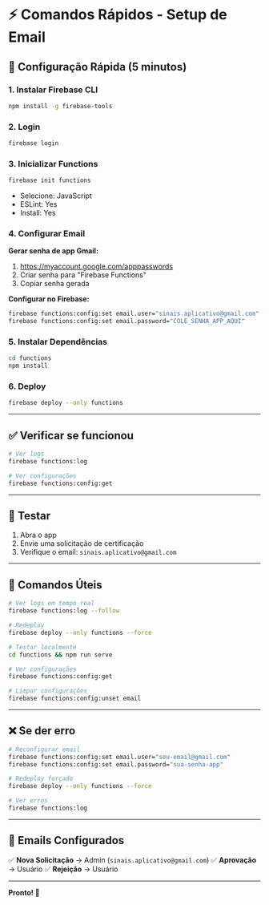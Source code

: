 # ⚡ Comandos Rápidos - Setup de Email

## 🚀 Configuração Rápida (5 minutos)

### **1. Instalar Firebase CLI**
```bash
npm install -g firebase-tools
```

### **2. Login**
```bash
firebase login
```

### **3. Inicializar Functions**
```bash
firebase init functions
```
- Selecione: JavaScript
- ESLint: Yes
- Install: Yes

### **4. Configurar Email**

**Gerar senha de app Gmail:**
1. https://myaccount.google.com/apppasswords
2. Criar senha para "Firebase Functions"
3. Copiar senha gerada

**Configurar no Firebase:**
```bash
firebase functions:config:set email.user="sinais.aplicativo@gmail.com"
firebase functions:config:set email.password="COLE_SENHA_APP_AQUI"
```

### **5. Instalar Dependências**
```bash
cd functions
npm install
```

### **6. Deploy**
```bash
firebase deploy --only functions
```

---

## ✅ Verificar se funcionou

```bash
# Ver logs
firebase functions:log

# Ver configurações
firebase functions:config:get
```

---

## 🧪 Testar

1. Abra o app
2. Envie uma solicitação de certificação
3. Verifique o email: `sinais.aplicativo@gmail.com`

---

## 🔧 Comandos Úteis

```bash
# Ver logs em tempo real
firebase functions:log --follow

# Redeploy
firebase deploy --only functions --force

# Testar localmente
cd functions && npm run serve

# Ver configurações
firebase functions:config:get

# Limpar configurações
firebase functions:config:unset email
```

---

## ❌ Se der erro

```bash
# Reconfigurar email
firebase functions:config:set email.user="seu-email@gmail.com"
firebase functions:config:set email.password="sua-senha-app"

# Redeploy forçado
firebase deploy --only functions --force

# Ver erros
firebase functions:log
```

---

## 📧 Emails Configurados

✅ **Nova Solicitação** → Admin (`sinais.aplicativo@gmail.com`)
✅ **Aprovação** → Usuário
✅ **Rejeição** → Usuário

---

**Pronto! 🎉**

